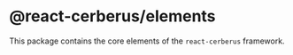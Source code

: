 # @react-cerberus/elements

This package contains the core elements of the `react-cerberus` framework.
